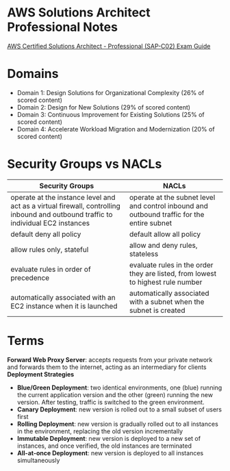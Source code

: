 # AWS Solutions Architect Professional Notes

[AWS Certified Solutions Architect - Professional (SAP-C02) Exam Guide](https://d1.awsstatic.com/training-and-certification/docs-sa-pro/AWS-Certified-Solutions-Architect-Professional_Exam-Guide.pdf)

# Domains
- Domain 1: Design Solutions for Organizational Complexity (26% of
scored content)
- Domain 2: Design for New Solutions (29% of scored content)
- Domain 3: Continuous Improvement for Existing Solutions (25% of
scored content)
- Domain 4: Accelerate Workload Migration and Modernization (20% of
scored content)

# Security Groups vs NACLs

| Security Groups                                                                                                                   | NACLs                                                                                      |
| --------------------------------------------------------------------------------------------------------------------------------- | ------------------------------------------------------------------------------------------ |
| operate at the instance level and act as a virtual firewall, controlling inbound and outbound traffic to individual EC2 instances | operate at the subnet level and control inbound and outbound traffic for the entire subnet |
| default deny all policy                                                                                                           | default allow all policy                                                                   |
| allow rules only, stateful                                                                                                        | allow and deny rules, stateless                                                            |
| evaluate rules in order of precedence                                                                                             | evaluate rules in the order they are listed, from lowest to highest rule number            |
| automatically associated with an EC2 instance when it is launched                                                                 | automatically associated with a subnet when the subnet is created                          |

# Terms
**Forward Web Proxy Server**: accepts requests from your private network and forwards them to the internet, acting as an intermediary for clients
**Deployment Strategies**
- **Blue/Green Deployment**: two identical environments, one (blue) running the current application version and the other (green) running the new version. After testing, traffic is switched to the green environment.
- **Canary Deployment**: new version is rolled out to a small subset of users first
- **Rolling Deployment**: new version is gradually rolled out to all instances in the environment, replacing the old version incrementally
- **Immutable Deployment**: new version is deployed to a new set of instances, and once verified, the old instances are terminated
- **All-at-once Deployment**: new version is deployed to all instances simultaneously